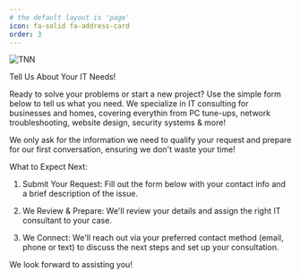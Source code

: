 ```yaml
---
# the default layout is 'page'
icon: fa-solid fa-address-card
order: 3
---
```

![TNN](https://iili.io/Kef1X6l.png)

Tell Us About Your IT Needs!

Ready to solve your problems or start a new project? Use the simple form below to tell us what you need. We specialize in IT consulting for businesses and homes, covering everythin from PC tune-ups, network troubleshooting, website design, security systems & more!

We only ask for the information we need to qualify your request and prepare for our first conversation, ensuring we don't waste your time!

What to Expect Next:

  1. Submit Your Request: Fill out the form below with your contact info and a brief description of the issue.

  2. We Review & Prepare: We'll review your details and assign the right IT consultant to your case.

  3. We Connect: We'll reach out via your preferred contact method (email, phone or text) to discuss the next steps and set up your consultation.

We look forward to assisting you!

<div id="formkeep-embed" data-formkeep-url="https://formkeep.com/p/b820baae09a36bfcc1c261640467622b?embedded=1"></div>

<script type="text/javascript" src="https://pym.nprapps.org/pym.v1.min.js"></script>
<script type="text/javascript" src="https://cdn.formkeep.com/formkeep-embed.js"></script>

<!-- Get notified when the form is submitted, add your own code below: -->
<script>
const formkeepEmbed = document.querySelector('#formkeep-embed')

formkeepEmbed.addEventListener('formkeep-embed:submitting', _event => {
  console.log('Submitting form...')
})

formkeepEmbed.addEventListener('formkeep-embed:submitted', _event => {
  console.log('Submitted form...')
})
</script>
